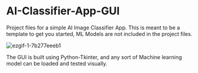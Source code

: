 # AI-Classifier-App-GUI
Project files for a simple AI Image Classifier App. 
This is meant to be a template to get you started, ML Models are not included in the project files.



![ezgif-1-7b277eeeb1](https://github.com/Darkship86/AI-Classifier-App-GUI/assets/82195509/69908014-55f5-495e-ab47-a6b6a5ea7aab)


The GUI is built using Python-Tkinter, and any sort of Machine learning model can be loaded and tested visually.
